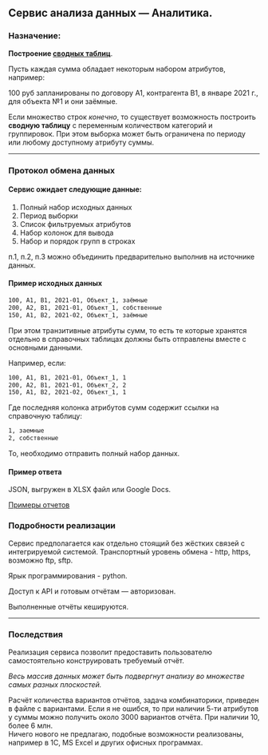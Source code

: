 ## Сервис анализа данных — Аналитика.
### Назначение: 
**Построение [сводных таблиц](https://ru.wikipedia.org/wiki/Сводная_таблица)**.

Пусть каждая сумма обладает некоторым набором атрибутов,
например:

100 руб запланированы по договору А1, контрагента В1, в январе 2021 г., для объекта №1 и они заёмные.

Если множество строк _конечно_, то существует возможность построить **сводную таблицу** с переменным количеством категорий и группировок. При этом выборка может быть ограничена по периоду или любому доступному атрибуту суммы. 

---
### Протокол обмена данных

#### Сервис ожидает следующие данные:
1. Полный набор исходных данных
2. Период выборки
3. Список фильтруемых атрибутов
4. Набор колонок для вывода
5. Набор и порядок групп в строках

п.1, п.2, п.3 можно объединить предварительно выполнив на  источнике данных.

#### Пример исходных данных
```bash
100, А1, В1, 2021-01, Объект_1, заёмные
200, А2, В1, 2021-01, Объект_1, собственные
150, А1, В2, 2021-02, Объект_1, заёмные
```

При этом транзитивные атрибуты сумм, то есть те которые хранятся отдельно в справочных таблицах должны быть отправлены вместе с основными данными.

Например, если:
```bash
100, А1, В1, 2021-01, Объект_1, 1
200, А2, В1, 2021-01, Объект_2, 2
150, А1, В2, 2021-02, Объект_1, 1
```
Где последняя колонка атрибутов сумм содержит ссылки на справочную таблицу:

```bash
1, заемные
2, собственные
```

То, необходимо отправить полный набор данных.

#### Пример ответа

JSON, выгружен в XLSX файл или Google Docs.

[Примеры отчетов](wiki)

### Подробности реализации

Сервис предполагается как отдельно стоящий без жёстких связей с интегрируемой системой. Транспортный уровень обмена - http, https, возможно ftp, sftp.

Яpык программирования - python.

Доступ к API и готовым отчётам — авторизован. 

Выполненные отчёты кешируются.

---

### Последствия
Реализация сервиса позволит предоставить пользователю самостоятельно конструировать требуемый отчёт. 

_Весь массив данных может быть подвергнут анализу во множестве самых разных плоскостей._

Расчёт количества вариантов отчётов, задача комбинаторики, приведен в файле с вариантами.
Если я не ошибся, то при наличии 5-ти атрибутов у суммы можно получить около 3000 вариантов отчёта. При наличии 10, более 6 млн. \
Ничего нового не предлагаю, подобные возможности реализованы, например в 1С, MS Excel и других офисных программах.
